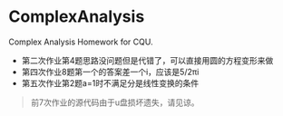 # ComplexAnalysis
Complex Analysis Homework for CQU.
- 第二次作业第4题思路没问题但是代错了，可以直接用圆的方程变形来做
- 第四次作业8题第一个的答案差一个i，应该是5/2πi
- 第五次作业第2题a=1时不满足分是线性变换的条件
> 前7次作业的源代码由于u盘损坏遗失，请见谅。
